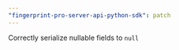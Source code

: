 ```yaml
---
"fingerprint-pro-server-api-python-sdk": patch
---
```


Correctly serialize nullable fields to `null`
